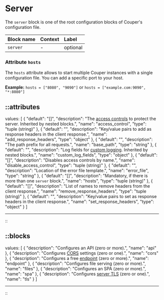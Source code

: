 # Server

The `server` block is one of the root configuration blocks of Couper's configuration file.

| Block name | Context | Label    |
|:-----------|:--------|:---------|
| `server`   | -       | optional |

### Attribute `hosts`

The `hosts` attribute allows to start multiple Couper instances with a single
configuration file. You can add a specific port to your host.

**Example:** `hosts = ["8080", "9090"]` or `hosts = ["example.com:9090", "*:8080"]`


::attributes
---
values: [
  {
    "default": "[]",
    "description": "The [access controls](../access-control) to protect the server. Inherited by nested blocks.",
    "name": "access_control",
    "type": "tuple (string)"
  },
  {
    "default": "",
    "description": "Key/value pairs to add as response headers in the client response.",
    "name": "add_response_headers",
    "type": "object"
  },
  {
    "default": "",
    "description": "The path prefix for all requests.",
    "name": "base_path",
    "type": "string"
  },
  {
    "default": "",
    "description": "Log fields for [custom logging](/observation/logging#custom-logging). Inherited by nested blocks.",
    "name": "custom_log_fields",
    "type": "object"
  },
  {
    "default": "[]",
    "description": "Disables access controls by name.",
    "name": "disable_access_control",
    "type": "tuple (string)"
  },
  {
    "default": "",
    "description": "Location of the error file template.",
    "name": "error_file",
    "type": "string"
  },
  {
    "default": "[]",
    "description": "Mandatory, if there is more than one `server` block.",
    "name": "hosts",
    "type": "tuple (string)"
  },
  {
    "default": "[]",
    "description": "List of names to remove headers from the client response.",
    "name": "remove_response_headers",
    "type": "tuple (string)"
  },
  {
    "default": "",
    "description": "Key/value pairs to set as response headers in the client response.",
    "name": "set_response_headers",
    "type": "object"
  }
]

---
::

::blocks
---
values: [
  {
    "description": "Configures an API (zero or more).",
    "name": "api"
  },
  {
    "description": "Configures [CORS](/configuration/block/cors) settings (zero or one).",
    "name": "cors"
  },
  {
    "description": "Configures a free [endpoint](/configuration/block/endpoint) (zero or more).",
    "name": "endpoint"
  },
  {
    "description": "Configures file serving (zero or more).",
    "name": "files"
  },
  {
    "description": "Configures an SPA (zero or more).",
    "name": "spa"
  },
  {
    "description": "Configures [server TLS](/configuration/block/server_tls) (zero or one).",
    "name": "tls"
  }
]

---
::
